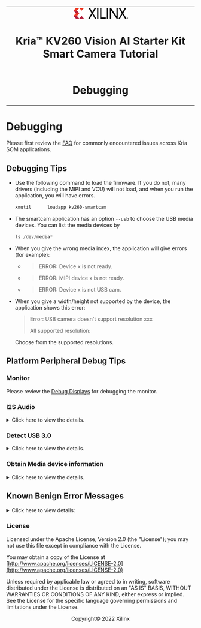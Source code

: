 <table class="sphinxhide">
 <tr>
   <td align="center"><img src="../../media/xilinx-logo.png" width="30%"/><h1>Kria&trade; KV260 Vision AI Starter Kit <br>Smart Camera Tutorial</h1>
   </td>
 </tr>
 <tr>
 <td align="center"><h1>Debugging</h1>

 </td>
 </tr>
</table>

# Debugging

Please first review the [FAQ](https://xilinx.github.io/kria-apps-docs/faq/build/html/docs/faq.html) for commonly encountered issues across Kria SOM applications.

## Debugging Tips

* Use the following command to load the firmware. If you do not, many drivers (including the MIPI and VCU) will not load, and when you run the application, you will have errors.

   ```cpp
   xmutil      loadapp kv260-smartcam
   ```

* The smartcam application has an option `--usb` to choose the USB media devices. You can list the media devices by

   ```cpp
   ls /dev/media*
   ```

* When you give the wrong media index, the application will give errors (for example):

  * > ERROR: Device x is not ready.
  * > ERROR: MIPI device x is not ready.
  * > ERROR: Device x is not USB cam.

* When you give a width/height not supported by the device, the application shows this error:

    >Error: USB camera doesn't support resolution xxx
    >
    >All supported resolution:

  Choose from the supported resolutions.

## Platform Peripheral Debug Tips

### Monitor

Please review the [Debug Displays](https://xilinx.github.io/kria-apps-docs/faq/build/html/docs/faq.html#debug-displays) for debugging the monitor.
### I2S Audio 

<details>
 <summary>Click here to view the details.</summary>
#### Determine the Enumeration for an I2S Audio Card

```cpp
cat /proc/asound/cards
```

```cpp
 2 [xlnxi2ssndcard0]: xlnx-i2s-snd-ca - xlnx-i2s-snd-card-0
                      xlnx-i2s-snd-card-0
```

In the previous example, the enumeration of I2S audio card is 2.

#### Determine Capture and Playback Device Number

```cpp
cat /proc/asound/devices
 80: [ 2- 0]: digital audio playback
 89: [ 2- 1]: digital audio capture
```

In this example, [2- X]: the 2- is the card and the X is the device.

#### Sample Record and Playback

1. `dnf install alsa-utils.aarch64`
2. Ensure an active source is connected at the Pmod LINE IN.

##### Sample Record  
`aplay -D hw:2,0 -fS24_LE -r 48000 -c 2  -d 30 -t raw file.raw`

##### Sample Playback 
`arecord -D hw:2,1  -fS24_LE -r 48000 -c 2  -d 30 -t raw file.raw`

##### Sample Pass-through 
`arecord -D hw:2,1 -f S24_LE -r 48000 -c 2 -t raw | aplay -D hw:2,0 -c 2 -f S24_LE -r 48000 -t raw`

</details>

### Detect USB 3.0

<details>
 <summary>Click here to view the details.</summary>

```cpp
lsusb
```

```cpp
Bus 002 Device 003: ID 046d:085e Logitech, Inc. USB5744
Bus 002 Device 002: ID 0424:5744 Standard Microsystems Corp. USB5744
Bus 002 Device 001: ID 1d6b:0003 Linux Foundation 3.0 root hub
```

</details>

### Obtain Media device information

<details>

 <summary>Click here to view the details.</summary>

```cpp
ls /dev/media*
```

Lists all media enumerations:

```cpp
media-ctl -d /dev/mediaX -p
```

Where the X in media is the enumerated value. This command prints the device topology and helps you identify the media device.

Example for capture path of `ar1335 sensor`.

```cpp
media-ctl -d /dev/media1 -p
```

```cpp
Media controller API version 5.4.0

Media device information
------------------------
driver          xilinx-video
model           Xilinx Video Composite Device
serial
bus info
hw revision     0x0
driver version  5.4.0

Device topology
- entity 1: isp_vcap_csi output 0 (1 pad, 1 link)
            type Node subtype V4L flags 0
            device node name /dev/video2
        pad0: Sink
                <- "80000000.csiss":0 [ENABLED]

- entity 5: 80000000.csiss (2 pads, 2 links)
            type V4L2 subdev subtype Unknown flags 0
            device node name /dev/v4l-subdev0
        pad0: Source
                [fmt:VYYUYY8_1X24/1920x1080 field:none colorspace:srgb]
                -> "isp_vcap_csi output 0":0 [ENABLED]
        pad1: Sink
                [fmt:VYYUYY8_1X24/1920x1080 field:none colorspace:srgb]
                <- "ap1302.4-003c":2 [ENABLED]

- entity 8: ap1302.4-003c (3 pads, 2 links)
            type V4L2 subdev subtype Unknown flags 0
            device node name /dev/v4l-subdev2
        pad0: Sink
                [fmt:SGRBG10_1X10/4208x3120 field:none colorspace:srgb
                 crop.bounds:(0,0)/4208x3120
                 crop:(0,0)/4208x3120]
                <- "ar1335 0":0 [ENABLED,IMMUTABLE]
        pad1: Sink
                [fmt:SGRBG10_1X10/4208x3120 field:none colorspace:srgb
                 crop.bounds:(0,0)/4208x3120
                 crop:(0,0)/4208x3120]
        pad2: Source
                [fmt:UYVY8_1X16/4208x3120 field:none colorspace:srgb
                 crop.bounds:(0,0)/4208x3120
                 crop:(0,0)/4208x3120]
                -> "80000000.csiss":1 [ENABLED]

- entity 12: ar1335 0 (1 pad, 1 link)
             type V4L2 subdev subtype Sensor flags 0
             device node name /dev/v4l-subdev1
        pad0: Source
                [fmt:SGRBG10_1X10/4208x3120 field:none colorspace:srgb]
                -> "ap1302.4-003c":0 [ENABLED,IMMUTABLE]
```

</details>

## Known Benign Error Messages

<details>
 <summary>Click here to view details:</summary>

You do not have to worry about errors logged by the Linux kernel while executing the following specified commands, they are benign and can be ignored.

```cpp
xmutil unloadapp
```

```cpp
[ 4125.507273] OF: ERROR: memory leak, expected refcount 1 instead of 2, ...... ... 
[ 4125.507293] OF: ERROR: memory leak, expected refcount 1 instead of 2, ...... ... 
```

```cpp
xmutil loadapp kv260-smartcam
```

```cpp
[ 4183.694299] xlnx_snd_card xlnx_snd_card.1.auto: ASoC: failed to init link xilinx-i2s_playback: -517
[ 4183.703363] xlnx_snd_card xlnx_snd_card.1.auto: xlnx-i2s-snd-card-0 registration failed
```

</details>

### License

Licensed under the Apache License, Version 2.0 (the "License"); you may not use this file except in compliance with the License.

You may obtain a copy of the License at
[http://www.apache.org/licenses/LICENSE-2.0](http://www.apache.org/licenses/LICENSE-2.0)


Unless required by applicable law or agreed to in writing, software distributed under the License is distributed on an "AS IS" BASIS, WITHOUT WARRANTIES OR CONDITIONS OF ANY KIND, either express or implied. See the License for the specific language governing permissions and limitations under the License.

<p align="center">Copyright&copy; 2022 Xilinx</p>
